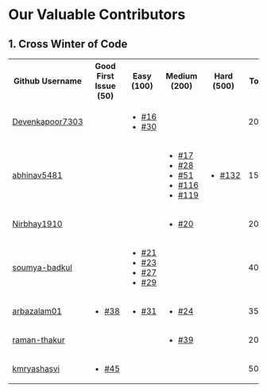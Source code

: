 # Our Valuable Contributors

## 1. Cross Winter of Code

<table>
<tr><th>Github Username</th><th>Good First Issue (50) </th><th>Easy (100)</th><th>Medium (200)</th><th>Hard (500)</th><th>Total</th><tr>
   
<tr>
   <td><a href='https://github.com/Devenkapoor7303'>Devenkapoor7303</a></td>
   <td></td>
   <td>  
        <ul>
            <li><a href='https://github.com/pankajkumarbij/easy-job-intern/pull/16'>#16</a></li>
            <li><a href='https://github.com/pankajkumarbij/easy-job-intern/pull/30'>#30</a></li>
        </ul>
   </td>
   <td></td>
   <td></td>
   <td>200</td>
</tr>

<tr>
   <td><a href='https://github.com/abhinav5481'>abhinav5481</a></td>
   <td></td>
   <td></td>
   <td>
        <ul>
            <li><a href='https://github.com/pankajkumarbij/easy-job-intern/pull/17'>#17</a></li>
            <li><a href='https://github.com/pankajkumarbij/easy-job-intern/pull/28'>#28</a></li>
            <li><a href='https://github.com/pankajkumarbij/easy-job-intern/pull/51'>#51</a></li>
            <li><a href='https://github.com/pankajkumarbij/easy-job-intern/pull/116'>#116</a></li>
            <li><a href='https://github.com/pankajkumarbij/easy-job-intern/pull/119'>#119</a></li>
        </ul>
   </td>
   <td>
      <ul>
            <li><a href='https://github.com/pankajkumarbij/easy-job-intern/pull/132'>#132</a></li>
      </ul>
   </td>
   <td>1500</td>
</tr>

<tr>
   <td><a href='https://github.com/Nirbhay1910'>Nirbhay1910</a></td>
   <td></td>
   <td></td>
   <td>
        <ul>
            <li><a href='https://github.com/pankajkumarbij/easy-job-intern/pull/20'>#20</a></li>
        </ul>
   </td>
   <td></td>
   <td>200</td>
</tr>

<tr>
   <td><a href='https://github.com/soumya-badkul'>soumya-badkul</a></td>
   <td></td>
   <td>
        <ul>
            <li><a href='https://github.com/pankajkumarbij/easy-job-intern/pull/21'>#21</a></li>
            <li><a href='https://github.com/pankajkumarbij/easy-job-intern/pull/23'>#23</a></li>
            <li><a href='https://github.com/pankajkumarbij/easy-job-intern/pull/27'>#27</a></li>
            <li><a href='https://github.com/pankajkumarbij/easy-job-intern/pull/29'>#29</a></li>
        </ul>
   </td>
   <td></td>
   <td></td>
   <td>400</td>
</tr>

<tr>
   <td><a href='https://github.com/arbazalam01'>arbazalam01</a></td>
   <td>
      <ul>
            <li><a href='https://github.com/pankajkumarbij/easy-job-intern/pull/38'>#38</a></li>
      </ul>
   </td>
   <td>
      <ul>
            <li><a href='https://github.com/pankajkumarbij/easy-job-intern/pull/31'>#31</a></li>
      </ul>
   </td>
   <td>
        <ul>
            <li><a href='https://github.com/pankajkumarbij/easy-job-intern/pull/24'>#24</a></li>
        </ul>
   </td>
   <td></td>
   <td>350</td>
</tr>

<tr>
   <td><a href='https://github.com/raman-thakur'>raman-thakur</a></td>
   <td></td>
   <td></td>
   <td>
        <ul>
            <li><a href='https://github.com/pankajkumarbij/easy-job-intern/pull/39'>#39</a></li>
        </ul>
   </td>
   <td></td>
   <td>200</td>
</tr>

<tr>
   <td><a href='https://github.com/kmryashasvi'>kmryashasvi</a></td>
   <td>
        <ul>
            <li><a href='https://github.com/pankajkumarbij/easy-job-intern/pull/45'>#45</a></li>
        </ul>
   </td>
   <td></td>
   <td></td>
   <td></td>
   <td>50</td>
</tr>

</table>

